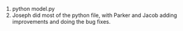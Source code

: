 1. python model.py
2. Joseph did most of the python file, with Parker and Jacob adding improvements and doing the bug fixes.